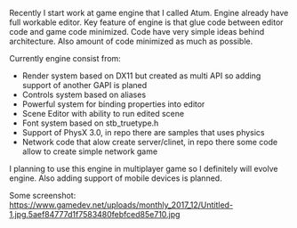 
Recently I start work at game engine that I called Atum. Engine already have full workable editor.
Key feature of engine is that glue code between editor code and game code minimized. Code have very
simple ideas behind architecture. Also amount of code minimized as much as possible.

Currently engine consist from:

- Render system based on DX11 but created as multi API so adding support of another GAPI is planed
- Controls system based on aliases
- Powerful system for binding properties into editor
- Scene Editor with ability to run edited scene
- Font system based on stb_truetype.h
- Support of PhysX 3.0, in repo there are samples that uses physics
- Network code that alow create server/clinet, in repo there some code allow to create simple network game


I planning to use this engine in multiplayer game so I definitely will evolve engine. Also adding support
of mobile devices is planned.

Some screenshot:
https://www.gamedev.net/uploads/monthly_2017_12/Untitled-1.jpg.5aef84777d1f7583480febfced85e710.jpg
